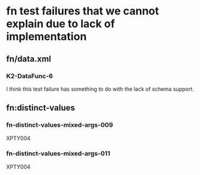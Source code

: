 # fn test failures that we cannot explain due to lack of implementation

## fn/data.xml 

### K2-DataFunc-6

I think this test failure has something to do with the lack of schema support.

## fn:distinct-values

### fn-distinct-values-mixed-args-009

XPTY004

### fn-distinct-values-mixed-args-011

XPTY004
